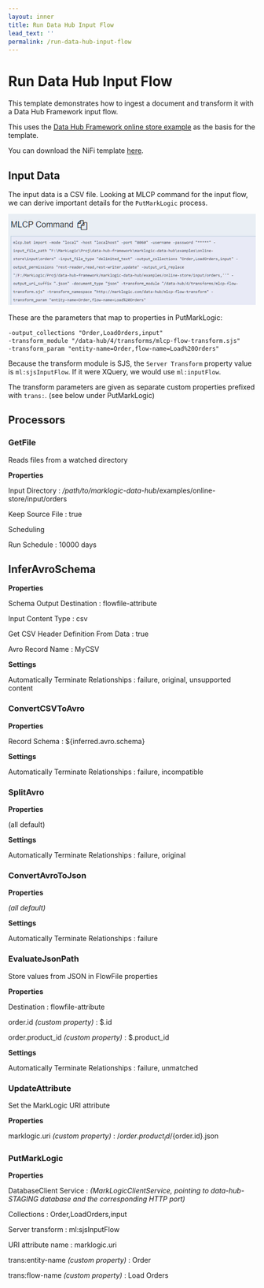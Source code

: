 ```yaml
---
layout: inner
title: Run Data Hub Input Flow
lead_text: ''
permalink: /run-data-hub-input-flow
---
```


# Run Data Hub Input Flow

This template demonstrates how to ingest a document and transform it with a Data Hub Framework input flow.

This uses the [Data Hub Framework online store example][online-store-dhf-example] as the basis for the template. 

You can download the NiFi template [here][dhf-template].

## Input Data

The input data is a CSV file. Looking at MLCP command for the input flow, we can derive important details for the `PutMarkLogic` process.

![MLCP import command](./images/dhf-input-flow-mlcp-command.png)

These are the parameters that map to properties in PutMarkLogic:

```
-output_collections "Order,LoadOrders,input"
-transform_module "/data-hub/4/transforms/mlcp-flow-transform.sjs" 
-transform_param "entity-name=Order,flow-name=Load%20Orders"
```

Because the transform module is SJS, the `Server Transform` property value is `ml:sjsInputFlow`. If it were XQuery, we would use `ml:inputFlow`.

The transform parameters are given as separate custom properties prefixed with `trans:`. (see below under PutMarkLogic)


## Processors

### GetFile

Reads files from a watched directory

**Properties**

Input Directory
 : */path/to/marklogic-data-hub*/examples/online-store/input/orders

Keep Source File
 : true 

Scheduling

Run Schedule
 : 10000 days

## InferAvroSchema

**Properties**

Schema Output Destination
 : flowfile-attribute

Input Content Type
 : csv

Get CSV Header Definition From Data
 : true

Avro Record Name
 : MyCSV

**Settings**

Automatically Terminate Relationships
 : failure, original, unsupported content

### ConvertCSVToAvro

**Properties**

Record Schema
 : ${inferred.avro.schema}

**Settings**

Automatically Terminate Relationships
 : failure, incompatible

### SplitAvro

**Properties**

(all default)

**Settings**

Automatically Terminate Relationships
 : failure, original

### ConvertAvroToJson

**Properties**

*(all default)*

**Settings**

Automatically Terminate Relationships
 : failure

### EvaluateJsonPath

Store values from JSON in FlowFile properties

**Properties**

Destination
 : flowfile-attribute

order.id *(custom property)*
 : $.id 

order.product_id *(custom property)*
 : $.product_id 

**Settings**

Automatically Terminate Relationships
 : failure, unmatched

### UpdateAttribute
 Set the MarkLogic URI attribute

**Properties**

marklogic.uri *(custom property)*
 : /${order.product_id}/${order.id}.json 

### PutMarkLogic

**Properties**

DatabaseClient Service
 : *(MarkLogicClientService, pointing to data-hub-STAGING database and the corresponding HTTP port)*

Collections
 : Order,LoadOrders,input

Server transform
 : ml:sjsInputFlow

URI attribute name
 : marklogic.uri

trans:entity-name *(custom property)*
 : Order

trans:flow-name *(custom property)*
 : Load Orders


[online-store-dhf-example]:https://github.com/marklogic/marklogic-data-hub/tree/4.0.1/examples/online-store
[dhf-template]:./files/DataHubInputFlow.xml
